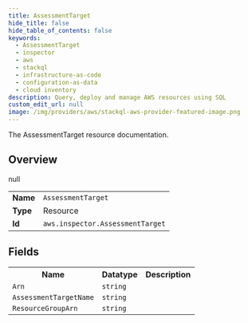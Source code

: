 ```yaml
---
title: AssessmentTarget
hide_title: false
hide_table_of_contents: false
keywords:
  - AssessmentTarget
  - inspector
  - aws
  - stackql
  - infrastructure-as-code
  - configuration-as-data
  - cloud inventory
description: Query, deploy and manage AWS resources using SQL
custom_edit_url: null
image: /img/providers/aws/stackql-aws-provider-featured-image.png
---
```

The AssessmentTarget resource documentation.

## Overview
<table><tbody>
<tr><td><b>Name</b></td><td><code>AssessmentTarget</code></td></tr>
<tr><td><b>Type</b></td><td>Resource</td></tr>
null
<tr><td><b>Id</b></td><td><code>aws.inspector.AssessmentTarget</code></td></tr>
</tbody></table>

## Fields
<table><tbody>
<tr><th>Name</th><th>Datatype</th><th>Description</th></tr>
<tr><td><code>Arn</code></td><td><code>string</code></td><td></td></tr><tr><td><code>AssessmentTargetName</code></td><td><code>string</code></td><td></td></tr><tr><td><code>ResourceGroupArn</code></td><td><code>string</code></td><td></td></tr>
</tbody></table>